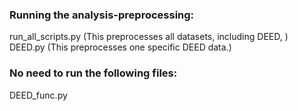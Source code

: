 ### Running the analysis-preprocessing:
run_all_scripts.py (This preprocesses all datasets, including DEED, )
DEED.py (This preprocesses one specific DEED data.)

### No need to run the following files: 
DEED_func.py 